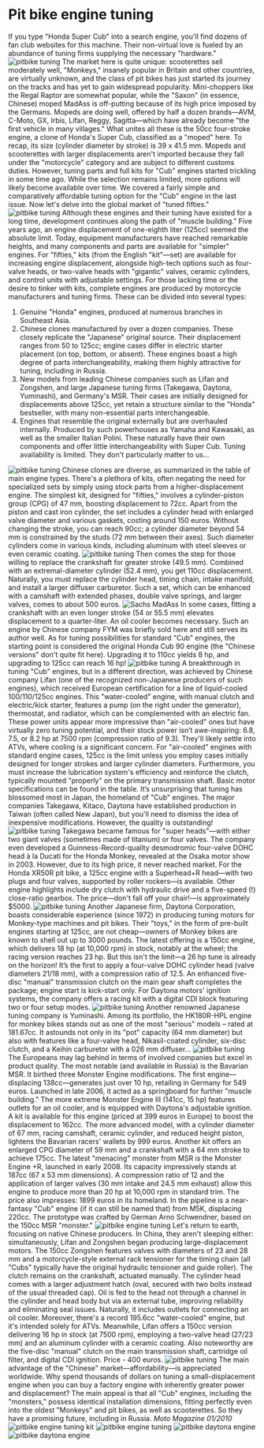 # Pit bike engine tuning

If you type "Honda Super Cub" into a search engine, you'll find dozens of fan club websites for this machine. Their non-virtual love is fueled by an abundance of tuning firms supplying the necessary "hardware." ![pitbike tuning](../../../static/img/5393a5.jpg "pitbike tuning") The market here is quite unique: scooterettes sell moderately well, "Monkeys," insanely popular in Britain and other countries, are virtually unknown, and the class of pit bikes has just started its journey on the tracks and has yet to gain widespread popularity. Mini-choppers like the Regal Raptor are somewhat popular, while the "Saxon" (in essence, Chinese) moped MadAss is off-putting because of its high price imposed by the Germans. Mopeds are doing well, offered by half a dozen brands—AVM, C-Moto, GX, Irbis, Lifan, Reggy, Sagitta—which have already become "the first vehicle in many villages." What unites all these is the 50cc four-stroke engine, a clone of Honda's Super Cub, classified as a "moped" here. To recap, its size (cylinder diameter by stroke) is 39 x 41.5 mm. Mopeds and scooterettes with larger displacements aren't imported because they fall under the "motorcycle" category and are subject to different customs duties. However, tuning parts and full kits for "Cub" engines started trickling in some time ago. While the selection remains limited, more options will likely become available over time. We covered a fairly simple and comparatively affordable tuning option for the "Cub" engine in the last issue. Now let's delve into the global market of "tuned fifties." ![pitbike tuning](../../../static/img/3eee9c.jpg "pitbike tuning") Although these engines and their tuning have existed for a long time, development continues along the path of "muscle building." Five years ago, an engine displacement of one-eighth liter (125cc) seemed the absolute limit. Today, equipment manufacturers have reached remarkable heights, and many components and parts are available for "simpler" engines. For "fifties," kits (from the English "kit"—set) are available for increasing engine displacement, alongside high-tech options such as four-valve heads, or two-valve heads with "gigantic" valves, ceramic cylinders, and control units with adjustable settings. For those lacking time or the desire to tinker with kits, complete engines are produced by motorcycle manufacturers and tuning firms. These can be divided into several types:

1. Genuine "Honda" engines, produced at numerous branches in Southeast Asia.
2. Chinese clones manufactured by over a dozen companies. These closely replicate the "Japanese" original source. Their displacement ranges from 50 to 125cc; engine cases differ in electric starter placement (on top, bottom, or absent). These engines boast a high degree of parts interchangeability, making them highly attractive for tuning, including in Russia.
3. New models from leading Chinese companies such as Lifan and Zongshen, and large Japanese tuning firms (Takegawa, Daytona, Yuminashi), and Germany's MSR. Their cases are initially designed for displacements above 125cc, yet retain a structure similar to the "Honda" bestseller, with many non-essential parts interchangeable.
4. Engines that resemble the original externally but are overhauled internally. Produced by such powerhouses as Yamaha and Kawasaki, as well as the smaller Italian Polini. These naturally have their own components and offer little interchangeability with Super Cub. Tuning availability is limited. They don't particularly matter to us...

![pitbike tuning](../../../static/img/645376.jpg "pitbike tuning") Chinese clones are diverse, as summarized in the table of main engine types. There's a plethora of kits, often negating the need for specialized sets by simply using stock parts from a higher-displacement engine. The simplest kit, designed for "fifties," involves a cylinder-piston group (CPG) of 47 mm, boosting displacement to 72cc. Apart from the piston and cast iron cylinder, the set includes a cylinder head with enlarged valve diameter and various gaskets, costing around 150 euros. Without changing the stroke, you can reach 90cc; a cylinder diameter beyond 54 mm is constrained by the studs (72 mm between their axes). Such diameter cylinders come in various kinds, including aluminum with steel sleeves or even ceramic coating. ![pitbike tuning](../../../static/img/e69b9e.jpg "pitbike tuning") Then comes the step for those willing to replace the crankshaft for greater stroke (49.5 mm). Combined with an extremal-diameter cylinder (52.4 mm), you get 110cc displacement. Naturally, you must replace the cylinder head, timing chain, intake manifold, and install a larger diffuser carburetor. Such a set, which can be enhanced with a camshaft with extended phases, double valve springs, and larger valves, comes to about 500 euros. ![Sachs MadAss](../../../static/img/91cbe4.jpg "Sachs MadAss") In some cases, fitting a crankshaft with an even longer stroke (54 or 55.5 mm) elevates displacement to a quarter-liter. An oil cooler becomes necessary. Such an engine by Chinese company FYM was briefly sold here and still serves its author well. As for tuning possibilities for standard "Cub" engines, the starting point is considered the original Honda Cub 90 engine (the "Chinese versions" don't quite fit here). Upgrading it to 110cc yields 8 hp, and upgrading to 125cc can reach 16 hp! ![pitbike tuning](../../../static/img/f10c42.jpg "pitbike tuning") A breakthrough in tuning "Cub" engines, but in a different direction, was achieved by Chinese company Lifan (one of the recognized non-Japanese producers of such engines), which received European certification for a line of liquid-cooled 100/110/125cc engines. This "water-cooled" engine, with manual clutch and electric/kick starter, features a pump (on the right under the generator), thermostat, and radiator, which can be complemented with an electric fan. These power units appear more impressive than "air-cooled" ones but have virtually zero tuning potential, and their stock power isn’t awe-inspiring: 6.8, 7.5, or 8.2 hp at 7500 rpm (compression ratio of 9.3). They'll likely settle into ATVs, where cooling is a significant concern. For "air-cooled" engines with standard engine cases, 125cc is the limit unless you employ cases initially designed for longer strokes and larger cylinder diameters. Furthermore, you must increase the lubrication system's efficiency and reinforce the clutch, typically mounted "properly" on the primary transmission shaft. Basic motor specifications can be found in the table. It’s unsurprising that tuning has blossomed most in Japan, the homeland of "Cub" engines. The major companies Takegawa, Kitaco, Daytona have established production in Taiwan (often called New Japan), but you'll need to dismiss the idea of inexpensive modifications. However, the quality is outstanding! ![pitbike tuning](../../../static/img/7b067f.jpg "pitbike tuning") Takegawa became famous for "super heads"—with either two giant valves (sometimes made of titanium) or four valves. The company even developed a Guinness-Record-quality desmodromic four-valve DOHC head à la Ducati for the Honda Monkey, revealed at the Osaka motor show in 2003. However, due to its high price, it never reached market. For the Honda XR50R pit bike, a 125cc engine with a Superhead+R head—with two plugs and four valves, supported by roller rockers—is available. Other engine highlights include dry clutch with hydraulic drive and a five-speed (!) close-ratio gearbox. The price—don't fall off your chair!—is approximately $5000. ![pitbike tuning](../../../static/img/21326f.jpg "pitbike tuning") Another Japanese firm, Daytona Corporation, boasts considerable experience (since 1972) in producing tuning motors for Monkey-type machines and pit bikes. Their "toys," in the form of pre-built engines starting at 125cc, are not cheap—owners of Monkey bikes are known to shell out up to 3000 pounds. The latest offering is a 150cc engine, which delivers 18 hp (at 10,000 rpm) in stock, notably at the wheel; the racing version reaches 23 hp. But this isn't the limit—a 26 hp tune is already on the horizon! It’s the first to apply a four-valve DOHC cylinder head (valve diameters 21/18 mm), with a compression ratio of 12.5. An enhanced five-disc "manual" transmission clutch on the main gear shaft completes the package; engine start is kick-start only. For Daytona motors' ignition systems, the company offers a racing kit with a digital CDI block featuring two or four setup modes. ![pitbike tuning](../../../static/img/b8289a.jpg "pitbike tuning") Another renowned Japanese tuning company is Yuminashi. Among its portfolio, the HK180R-HPL engine for monkey bikes stands out as one of the most "serious" models – rated at 181.67cc. It astounds not only in its "pot" capacity (64 mm diameter) but also with features like a four-valve head, Nikasil-coated cylinder, six-disc clutch, and a Keihin carburetor with a 026 mm diffuser... ![pitbike tuning](../../../static/img/6c4723.jpg "pitbike tuning") The Europeans may lag behind in terms of involved companies but excel in product quality. The most notable (and available in Russia) is the Bavarian MSR. It birthed three Monster Engine modifications. The first engine—displacing 138cc—generates just over 10 hp, retailing in Germany for 549 euros. Launched in late 2006, it acted as a springboard for further "muscle building." The more extreme Monster Engine III (141cc, 15 hp) features outlets for an oil cooler, and is equipped with Daytona's adjustable ignition. A kit is available for this engine (priced at 399 euros in Europe) to boost the displacement to 162cc. The more advanced model, with a cylinder diameter of 67 mm, racing camshaft, ceramic cylinder, and reduced height piston, lightens the Bavarian racers' wallets by 999 euros. Another kit offers an enlarged CPG diameter of 59 mm and a crankshaft with a 64 mm stroke to achieve 175cc. The latest "menacing" monster from MSR is the Monster Engine +R, launched in early 2008. Its capacity impressively stands at 187cc (67 x 53 mm dimensions). A compression ratio of 12 and the application of larger valves (30 mm intake and 24.5 mm exhaust) allow this engine to produce more than 20 hp at 10,000 rpm in standard trim. The price also impresses: 1899 euros in its homeland. In the pipeline is a near-fantasy "Cub" engine (if it can still be named that) from M5K, displacing 220cc. The prototype was crafted by German Arno Schwendner, based on the 150cc MSR "monster." ![pitbike engine tuning](../../../static/img/ac8f72.jpg "pitbike engine tuning") Let's return to earth, focusing on native Chinese producers. In China, they aren't sleeping either: simultaneously, Lifan and Zongshen began producing large-displacement motors. The 150cc Zongshen features valves with diameters of 23 and 28 mm and a motorcycle-style external rack tensioner for the timing chain (all "Cubs" typically have the original hydraulic tensioner and guide roller). The clutch remains on the crankshaft, actuated manually. The cylinder head comes with a larger adjustment hatch (oval, secured with two bolts instead of the usual threaded cap). Oil is fed to the head not through a channel in the cylinder and head body but via an external tube, improving reliability and eliminating seal issues. Naturally, it includes outlets for connecting an oil cooler. Moreover, there's a record 195.6cc "water-cooled" engine, but it's intended solely for ATVs. Meanwhile, Lifan offers a 150cc version delivering 16 hp in stock (at 7500 rpm), employing a two-valve head (27/23 mm) and an aluminum cylinder with a ceramic coating. Also noteworthy are the five-disc "manual" clutch on the main transmission shaft, cartridge oil filter, and digital CDI ignition. Price - 400 euros. ![pitbike tuning](../../../static/img/f023ca.jpg "pitbike tuning") The main advantage of the "Chinese" market—affordability—is appreciated worldwide. Why spend thousands of dollars on tuning a small-displacement engine when you can buy a factory engine with inherently greater power and displacement? The main appeal is that all "Cub" engines, including the "monsters," possess identical installation dimensions, fitting perfectly even into the oldest "Monkeys" and pit bikes, as well as scooterettes. So they have a promising future, including in Russia. *Moto Magazine 01/2010* ![pitbike engine tuning kit](../../../static/img/dfddec.jpg "pitbike engine tuning kit") ![pitbike engine tuning](../../../static/img/70c92f.jpg "pitbike engine tuning") ![pitbike daytona engine](../../../static/img/fdfb9c.jpg "pitbike daytona engine") ![pitbike daytona engine](../../../static/img/360c02.jpg "pitbike daytona engine")
